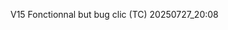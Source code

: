 V15 Fonctionnal but bug clic (TC) 20250727_20:08


<!DOCTYPE html>
<html lang="fr">
<head>
    <meta charset="UTF-8">
    <meta name="viewport" content="width=device-width, initial-scale=1.0">
    <title>Gestionnaire d'Équipes</title>
    <link href="https://fonts.googleapis.com/css2?family=Roboto:wght@400;700&display=swap" rel="stylesheet">
    <style>
        :root {
            --primary-color: #3498db;
            --secondary-color: #2ecc71;
            --accent-color: #e67e22;
            --danger-color: #e74c3c;
            --bg-color: #ecf0f1;
            --text-color: #2c3e50;
            --panel-bg: #ffffff;
            --border-color: #bdc3c7;
            --shadow-color: rgba(0, 0, 0, 0.1);
            --underloaded-color: #ffe0b2; /* Light orange */
            --optimal-color: #c8e6c9; /* Light green */
            --overloaded-color: #bbdefb; /* Light blue */
        }

        body {
            font-family: 'Roboto', Arial, sans-serif;
            margin: 10px;
            padding: 10px;
            background-color: var(--bg-color);
            color: var(--text-color);
            line-height: 1.4;
            font-size: 0.95em;
            display: flex;
            flex-direction: column;
            gap: 15px;
        }

        h1 { /* This style is technically unused if H1 tag is removed */
            color: var(--primary-color);
            text-align: center;
            margin-bottom: 20px;
            font-weight: 700;
            font-size: 2em;
        }

        h2 {
            font-size: 1.4em;
            color: var(--text-color);
            border-bottom: 1px solid var(--border-color);
            padding-bottom: 10px;
            margin-top: 0;
            margin-bottom: 20px;
        }

        h3 {
            font-size: 1.1em;
            margin-top: 20px;
            margin-bottom: 10px;
            color: var(--primary-color);
        }
        h4 {
            font-size: 1em;
            margin-top: 15px;
            margin-bottom: 5px;
            color: #34495e;
            border-bottom: 1px dashed #eee;
            padding-bottom: 5px;
        }


        .main-container {
            max-width: 1500px;
            margin: 0 auto;
            width: 100%;
            display: flex;
            flex-direction: column;
            gap: 15px;
        }

        .panel {
            background-color: var(--panel-bg);
            padding: 20px;
            border-radius: 8px;
            box-shadow: 0 4px 8px var(--shadow-color);
            width: 100%;
            box-sizing: border-box;
            transition: transform 0.2s ease-in-out;
            display: flex;
            flex-direction: column;
        }

        .panel:hover {
            transform: translateY(-3px);
        }

        label {
            display: block;
            margin-bottom: 5px;
            font-weight: 700;
            color: var(--text-color);
            font-size: 0.9em;
        }

        input[type="text"],
        input[type="number"],
        input[type="url"],
        select {
            width: calc(100% - 18px);
            padding: 8px;
            margin-bottom: 15px;
            border: 1px solid var(--border-color);
            border-radius: 6px;
            box-sizing: border-box;
            font-size: 0.9em;
            color: var(--text-color);
            background-color: #f8f9fa;
        }

        /* Styles for 3-column AP/Level layout */
        .ap-level-group {
            display: grid;
            grid-template-columns: repeat(3, 1fr);
            gap: 10px;
            margin-bottom: 15px;
        }
        .ap-level-group > div {
            display: flex;
            flex-direction: column;
        }
        .ap-level-group input,
        .ap-level-group select {
            width: 100%; 
            margin-bottom: 0; 
        }
        
        /* Group for two columns (e.g., max participations/aides) */
        .input-group {
            display: grid;
            grid-template-columns: 1fr 1fr;
            gap: 10px;
            margin-bottom: 15px;
        }
        .input-group > div {
            display: flex;
            flex-direction: column;
        }
        .input-group input,
        .input-group select {
            width: 100%; 
            margin-bottom: 0; 
        }
        
        input[type="checkbox"] {
            margin-bottom: 15px;
            margin-left: 0;
            width: auto;
        }

        button {
            background-color: var(--primary-color);
            color: white;
            padding: 8px 16px;
            border: none;
            border-radius: 20px;
            cursor: pointer;
            font-size: 0.9em;
            margin-right: 10px;
            transition: background-color 0.3s ease, transform 0.1s ease, box-shadow 0.3s ease;
            box-shadow: 0 2px 4px rgba(0, 0, 0, 0.2);
            flex-shrink: 0;
            min-width: 100px;
            text-align: center;
            font-weight: bold;
        }

        button:hover {
            background-color: #2980b9;
            transform: translateY(-1px);
            box-shadow: 0 4px 8px rgba(0, 0, 0, 0.25);
        }

        button.reset {
            background-color: var(--danger-color);
        }

        button.reset:hover {
            background-color: #c0392b;
        }

        button.secondary {
            background-color: var(--accent-color);
        }

        button.secondary:hover {
            background-color: #d35400;
        }

        button.tertiary {
            background-color: #7f8c8d;
        }
        button.tertiary:hover {
            background-color: #6c7a89;
        }


        /* Table container for scrollbars */
        .table-container {
            flex-grow: 1;
            overflow-x: auto;
            overflow-y: auto;
            max-height: 250px;
            border: 1px solid var(--border-color);
            border-radius: 6px;
            margin-top: 15px;
        }

        .equipes-table-container {
            overflow-x: auto;
            max-height: 400px;
            margin-bottom: 15px;
            border: 1px solid var(--border-color);
            border-radius: 6px;
        }
        .equipes-table-container table {
            min-width: 500px;
        }


        table {
            width: 100%;
            min-width: 500px;
            border-collapse: collapse;
        }

        th, td {
            border: 1px solid var(--border-color);
            padding: 8px;
            text-align: left;
            font-size: 0.85em;
            white-space: nowrap;
        }

        th {
            background-color: #eaf1f7;
            font-weight: 700;
            color: var(--text-color);
            position: sticky;
            top: 0;
            z-index: 1;
        }

        tbody tr:nth-child(even) {
            background-color: #f7f9fb;
        }

        tbody tr:hover {
            background-color: #eef5fc;
        }

        /* Actions column in tables */
        td.actions-cell button {
            padding: 6px 10px;
            font-size: 0.8em;
            margin-right: 5px;
            border-radius: 15px;
            min-width: 70px;
        }
        td.actions-cell button.reset {
            background-color: var(--danger-color);
        }
        td.actions-cell a.button { 
            display: inline-block;
            padding: 6px 10px;
            font-size: 0.8em;
            margin-right: 5px;
            background-color: #6c5ce7; 
            color: white;
            border: none;
            border-radius: 15px;
            text-decoration: none;
            text-align: center;
            cursor: pointer;
            transition: background-color 0.3s ease, transform 0.1s ease;
            box-shadow: 0 1px 2px rgba(0, 0, 0, 0.15);
            min-width: 70px;
        }
        td.actions-cell a.button:hover {
            background-color: #5d4be4;
            transform: translateY(-1px);
        }

        /* Calendar Styles */
        #calendarPersonSelector {
            width: calc(100% - 18px);
            padding: 8px;
            border-radius: 6px;
            border: 1px solid var(--border-color);
            background-color: #f8f9fa;
            margin-bottom: 15px;
        }

        .calendar-grid-container {
            overflow-x: auto;
            border: 1px solid var(--border-color);
            border-radius: 6px;
            padding: 5px;
            background-color: #fdfefe;
            flex-grow: 1;
            margin-bottom: 15px;
        }

        .calendar-grid {
            display: grid;
            grid-template-columns: auto repeat(12, 40px);
            gap: 1px;
            min-width: 700px;
        }
        /* Adjust day label width and calendar grid columns */
        @media (min-width: 769px) {
            .calendar-grid {
                grid-template-columns: 80px repeat(12, 1fr);
                min-width: 800px;
            }
        }

        .calendar-grid > div {
            padding: 3px 1px;
            text-align: center;
            font-size: 0.7em;
            border: 1px solid #eee;
            box-sizing: border-box;
            white-space: nowrap;
            /* NEW: Increased font size for numbers in cells */
            font-size: 0.9em; 
            font-weight: bold;
            color: var(--text-color); /* Default text color for numbers */
        }
        /* Styles for drag selection highlighting */
        .availability-cell.drag-highlight {
            background-color: #a7d9ed; /* Highlight color */
            border: 1px solid #3498db;
        }
        .calendar-grid.read-only .availability-cell {
            cursor: default;
        }
        .calendar-grid.read-only .availability-cell:hover {
            background-color: #f0f4f7;
        }


        .hour-label-header {
            background-color: #eaf1f7;
            font-weight: bold;
            color: var(--text-color);
            padding: 3px 0;
        }

        .day-label-row {
            background-color: #d9edf7;
            font-weight: bold;
            font-size: 0.9em;
            text-align: left; 
            padding-left: 5px;
            padding-right: 5px; 
            grid-column: 1;
            white-space: normal; 
        }
        /* Ensure day labels don't get too small */
        .day-label-row:nth-child(7n+1) {
            min-width: 70px; 
        }

        .availability-cell {
            background-color: var(--bg-color); /* Default background, will be overridden by density/oui/non */
            cursor: pointer;
            transition: background-color 0.2s ease;
            position: relative;
            width: auto; 
            height: 25px;
            display: flex;
            align-items: center;
            justify-content: center;
            color: var(--text-color); /* Text color for numbers */
            font-size: 0.9em; /* Match font size for numbers */
            font-weight: bold; /* Match font weight for numbers */
        }

        .availability-cell:hover {
            background-color: #c9e2f4;
        }

        .availability-cell.oui {
            background-color: var(--secondary-color);
            color: white; /* White text for "oui" */
        }

        .availability-cell.non {
            background-color: var(--danger-color);
            color: white; /* White text for "non" */
        }

        /* Messages */
        .toast-container {
            position: fixed;
            bottom: 15px;
            right: 15px;
            z-index: 1000;
            display: flex;
            flex-direction: column;
            gap: 8px;
        }
        .toast {
            background-color: #333;
            color: white;
            padding: 8px 15px;
            border-radius: 5px;
            opacity: 0;
            transform: translateX(100%);
            transition: opacity 0.3s ease-in-out, transform 0.3s ease-in-out;
            box-shadow: 0 2px 4px rgba(0, 0, 0, 0.2);
            font-size: 0.85em;
        }
        .toast.show {
            opacity: 1;
            transform: translateX(0);
        }
        .toast.success { background-color: var(--secondary-color); }
        .toast.error { background-color: var(--danger-color); }
        .toast.info { background-color: var(--primary-color); }

        /* Responsive adjustments */
        @media (max-width: 768px) {
            body {
                gap: 10px;
            }
            .panel {
                padding: 15px;
            }
            .calendar-grid {
                min-width: unset;
                grid-template-columns: auto repeat(12, 1fr);
            }
        }
        #saveAvailabilitiesBtn {
            margin-top: auto; 
        }
        /* No owner checks, so no disabled states for these buttons/selectors */
        #saveAvailabilitiesBtn[disabled],
        .actions-cell button[disabled],
        #calendarPersonSelector[disabled],
        .calendar-grid.read-only .availability-cell,
        .calendar-grid.read-only .availability-cell:hover {
            opacity: 1;
            cursor: pointer;
            background-color: var(--secondary-color); /* Just to make sure they're visible if they happened to inherit a disabled style */
        }
        /* Override specific disabled style if button is still active */
        .actions-cell button[disabled] {
            cursor: pointer;
            background-color: var(--primary-color); /* Or appropriate color */
            opacity: 1;
        }

        .player-with-type {
            display: flex;
            flex-direction: column;
            align-items: center;
            line-height: 1.2;
        }
        .player-name {
            font-weight: bold;
        }
        .player-type {
            font-size: 0.7em;
            color: #555;
        }
        /* Style for bold names in select */
        option.bold-name {
            font-weight: bold;
        }
        /* Style for optimal slots container */
        .optimal-slots-container {
            margin-top: 20px;
            padding: 15px;
            background-color: #f8f9fa;
            border-radius: 8px;
            border: 1px solid var(--border-color);
            box-shadow: inset 0 1px 3px rgba(0,0,0,0.05);
            font-size: 0.85em;
        }
        .optimal-slot-item {
            margin-bottom: 5px;
            font-weight: 500;
        }
        .optimal-slot-item span {
            font-weight: 700;
            color: var(--primary-color);
        }
        /* Styles for type-participation and type-aide colors */
        .player-type.type-participation {
            color: var(--secondary-color); /* Greenish */
        }
        .player-type.type-aide {
            color: var(--accent-color); /* Orangish */
        }
    </style>
</head>
<body>
    <div class="toast-container" id="toastContainer"></div>

    <div class="main-content-wrapper" id="mainContentWrapper">
        <h1>Gestionnaire d'Équipes Hebdomadaire</h1>

        <div class="main-container">
            <div class="panel">
                <h2>Participants</h2>
                <form id="personForm">
                    <label for="personName">Nom :</label>
                    <input type="text" id="personName" placeholder="Nom du participant" required>

                    <div class="ap-level-group">
                        <div>
                            <label for="baseAP">AP de base :</label>
                            <input type="number" id="baseAP" min="0" value="0" required>
                        </div>
                        <div>
                            <label for="awakeningAP">AP d'éveil :</label>
                            <input type="number" id="awakeningAP" min="0" value="0" required>
                        </div>
                        <div>
                            <label for="personLevel">Niveau (calculé) :</label>
                            <select id="personLevel" disabled> 
                                <option value="Élite">Élite</option>
                                <option value="Normal">Normal</option>
                            </select>
                        </div>
                    </div>

                    <div class="input-group"> 
                        <div>
                            <label for="maxParticipations">Part. Max (hebdo) :</label>
                            <input type="number" id="maxParticipations" min="1" value="1" required>
                        </div>
                        <div>
                            <label for="maxAide">Aides Max (hebdo) :</label>
                            <input type="number" id="maxAide" min="0" value="0" required>
                        </div>
                    </div> 

                    <label for="garmothLink">Lien Garmoth.com (optionnel) :</label>
                    <input type="url" id="garmothLink" placeholder="https://garmoth.com/character/...">

                    <button type="submit" id="addUpdatePersonBtn">Ajouter / Mettre à jour</button>
                    <button type="button" id="clearPersonFormBtn" class="secondary">Effacer</button>
                </form>

                <h3>Liste des Participants</h3>
                <div class="table-container">
                    <table>
                        <thead>
                            <tr>
                                <th>Nom</th>
                                <th>Niveau</th>
                                <th>AP</th>
                                <th>AP Éveil</th>
                                <th>Part. Max</th>
                                <th>Aide Max</th>
                                <th>Part. Actuelle</th>
                                <th>Aide Actuelle</th>
                                <th>Garmoth</th> 
                                <th>Actions</th>
                            </tr>
                        </thead>
                        <tbody id="personnesTableBody">
                            </tbody>
                    </table>
                </div>
            </div>

            <div class="panel">
                <h2>Disponibilités Hebdomadaires</h2>
                <label for="calendarPersonSelector">Sélectionner un participant :</label>
                <select id="calendarPersonSelector">
                    </select>
                <p style="font-size:0.8em; margin-bottom: 10px;">Cliquez sur les cases pour basculer la disponibilité pour ce créneau de 2h.</p>

                <div class="calendar-grid-container">
                    <div class="calendar-grid" id="calendarGrid">
                        </div>
                </div>
                <button type="button" id="saveAvailabilitiesBtn" style="margin-top: auto;">Sauvegarder les Disponibilités</button>
                <button type="button" id="resetCalendarBtn" class="tertiary" style="margin-top: 10px;">Réinitialiser Calendrier</button>
            </div>

            <div class="panel">
                <h2>Génération d'Équipes Hebdomadaires</h2>
                <p style="font-size:0.8em; margin-bottom: 10px;">Génère le nombre maximal d'équipes de 5 pour la semaine, en fonction des disponibilités et des priorités.</p>

                <button id="generateTeamsBtn" style="margin-top: 10px;">Générer les Équipes</button>
                <button id="resetParticipationBtn" class="tertiary">Réinitialiser Compteurs</button>

                <h3>Équipes générées pour la semaine</h3>
                <div id="equipesResultsContainer">
                    <p style="text-align: center; color: #7f8c8d; padding: 20px;">Aucune équipe générée pour le moment.</p>
                </div>

                <h3>Créneaux Optimaux</h3>
                <div id="optimalSlotsContainer" class="optimal-slots-container">
                    <p style="text-align: center; color: #7f8c8d;">Générez les équipes pour voir les créneaux les plus prometteurs.</p>
                </div>
            </div>
        </div>
    </div>

    <script>
        // --- DONNÉES ET ÉTATS ---
        let personnes = []; 
        let equipes = []; 
        const JOURS_SEMAINE = ["Lundi", "Mardi", "Merc.", "Jeudi", "Vend.", "Sam.", "Dim."]; 
        const HEURES_JOUR = Array.from({ length: 12 }, (_, i) => `${i * 2}h-${(i * 2) + 2}h`); 
        
        // --- SÉLECTEURS DU DOM ---
        const personneForm = document.getElementById('personForm');
        const personNameInput = document.getElementById('personName');
        const baseAPInput = document.getElementById('baseAP'); 
        const awakeningAPInput = document.getElementById('awakeningAP'); 
        const personLevelSelect = document.getElementById('personLevel'); 
        const maxParticipationsInput = document.getElementById('maxParticipations');
        const maxAideInput = document.getElementById('maxAide');
        const garmothLinkInput = document.getElementById('garmothLink'); 
        const personnesTableBody = document.getElementById('personnesTableBody');
        
        const calendarPersonSelector = document.getElementById('calendarPersonSelector'); 
        const calendarGrid = document.getElementById('calendarGrid'); 
        const saveAvailabilitiesBtn = document.getElementById('saveAvailabilitiesBtn');
        const resetCalendarBtn = document.getElementById('resetCalendarBtn'); 

        // Removed numTeamsToGenerateInput
        const generateTeamsBtn = document.getElementById('generateTeamsBtn');
        const equipesResultsContainer = document.getElementById('equipesResultsContainer'); 
        const clearPersonFormBtn = document.getElementById('clearPersonFormBtn');
        const toastContainer = document.getElementById('toastContainer');
        const addUpdatePersonBtn = document.getElementById('addUpdatePersonBtn');
        const resetParticipationBtn = document.getElementById('resetParticipationBtn');
        const optimalSlotsContainer = document.getElementById('optimalSlotsContainer');

        // --- CONSTANTE POUR LE CALCUL DU NIVEAU ---
        const ELITE_AP_THRESHOLD = 350; 

        // --- CALCUL DU NIVEAU BASÉ SUR LES AP ---
        function calculateLevel(baseAP, awakeningAP) {
            const result = (baseAP + awakeningAP) / 2;
            return result >= ELITE_AP_THRESHOLD ? "Élite" : "Normal";
        }

        // --- URL DE VOTRE BACKEND RENDER.COM ---
        const BACKEND_API_URL = 'https://gestionnaire-backend.onrender.com'; 

        // --- TOAST NOTIFICATIONS ---
        function showToast(message, type = 'info', duration = 3000) {
            const toast = document.createElement('div');
            toast.className = `toast ${type}`;
            toast.textContent = message;
            toastContainer.appendChild(toast);

            void toast.offsetWidth; 

            toast.classList.add('show');

            setTimeout(() => {
                toast.classList.remove('show');
                toast.addEventListener('transitionend', () => toast.remove());
            }, duration);
        }

        // --- FONCTIONS UTILITAIRES DE SAUVEGARDE/CHARGEMENT VIA BACKEND ---
        async function saveData() {
            try {
                const dataToSend = { 
                    username: 'global_user', 
                    personnes: personnes,
                    equipes: equipes
                };
                console.log('Données envoyées au backend:', JSON.stringify(dataToSend, null, 2));

                const response = await fetch(`${BACKEND_API_URL}/api/saveData`, {
                    method: 'POST',
                    headers: { 'Content-Type': 'application/json' },
                    body: JSON.stringify(dataToSend)
                });

                if (!response.ok) {
                    const errorData = await response.json();
                    throw new Error(errorData.message || 'Échec de la sauvegarde des données');
                }
            } catch (error) {
                console.error('Erreur lors de la sauvegarde des données sur le backend:', error);
                showToast(`Erreur lors de la sauvegarde des données: ${error.message}`, 'error');
            }
        }

        async function loadData() {
            try {
                const response = await fetch(`${BACKEND_API_URL}/api/loadData/global_user`);

                if (!response.ok) {
                    const errorData = await response.json();
                    throw new Error(errorData.message || 'Échec du chargement des données');
                }

                const data = await response.json();
                personnes = data.personnes || [];
                equipes = data.equipes || [];

                personnes.forEach(p => {
                    if (typeof p.baseAP === 'undefined') p.baseAP = 0;
                    if (typeof p.awakeningAP === 'undefined') p.awakeningAP = 0;
                    p.niveau = calculateLevel(p.baseAP, p.awakeningAP);
                    if (typeof p.garmothLink === 'undefined') p.garmothLink = '';
                    
                    if (p.disponibilites && JOURS_SEMAINE.every(day => p.disponibilites[day] && HEURES_JOUR.every(hour => typeof p.disponibilites[day][hour] === 'boolean'))) {
                        p.disponibilites = JSON.parse(JSON.stringify(p.disponibilites)); 
                    } else {
                        p.disponibilites = generateEmptyAvailabilities();
                    }

                    if (typeof p.currentParticipations === 'undefined') p.currentParticipations = 0;
                    if (typeof p.currentAide === 'undefined') p.currentAide = 0;
                });
            } catch (error) {
                console.error('Erreur lors du chargement des données depuis le backend:', error);
                showToast(`Erreur lors du chargement des données: ${error.message}. Les données sont vides.`, 'error');
                personnes = [];
                equipes = [];
            }
        }

        // --- Render All UI Components ---
        function renderAllUI() {
            renderPersonnesTable();
            renderEquipesTable();
            renderCalendar();
            clearPersonForm();
            displayOptimalSlots(); 
        }


        // --- GESTION DES PERSONNES ---
        function renderPersonnesTable() {
            personnesTableBody.innerHTML = '';
            if (personnes.length === 0) {
                const row = personnesTableBody.insertRow();
                const cell = row.insertCell();
                cell.colSpan = 10;
                cell.textContent = "Aucun participant enregistré.";
                cell.style.textAlign = 'center';
                return;
            }

            personnes.forEach((person, index) => {
                const row = personnesTableBody.insertRow();
                row.dataset.personIndex = index;

                row.insertCell().textContent = person.nom;
                row.insertCell().textContent = person.niveau;
                row.insertCell().textContent = person.baseAP;
                row.insertCell().textContent = person.awakeningAP;
                row.insertCell().textContent = person.maxParticipations;
                row.insertCell().textContent = person.maxAide;
                row.insertCell().textContent = person.currentParticipations;
                row.insertCell().textContent = person.currentAide;

                const garmothCell = row.insertCell();
                if (person.garmothLink) {
                    const garmothLinkBtn = document.createElement('a');
                    garmothLinkBtn.href = person.garmothLink;
                    garmothLinkBtn.target = '_blank';
                    garmothLinkBtn.textContent = 'Voir Stats';
                    garmothLinkBtn.className = 'button';
                    garmothCell.appendChild(garmothLinkBtn);
                } else {
                    garmothCell.textContent = '-';
                }

                const actionsCell = row.insertCell();
                actionsCell.className = 'actions-cell';

                const editBtn = document.createElement('button');
                editBtn.textContent = 'Modif.';
                editBtn.onclick = (e) => {
                    e.stopPropagation();
                    editPerson(index);
                };
                actionsCell.appendChild(editBtn);

                const deleteBtn = document.createElement('button');
                deleteBtn.textContent = 'Suppr.';
                deleteBtn.className = 'reset';
                deleteBtn.onclick = (e) => {
                    e.stopPropagation();
                    deletePerson(index);
                };
                actionsCell.appendChild(deleteBtn);
            });
            updateCalendarPersonSelector();
        }

        let editingPersonIndex = -1;

        function updateCalculatedLevelDisplay() {
            const baseAP = parseInt(baseAPInput.value) || 0;
            const awakeningAP = parseInt(awakeningAPInput.value) || 0;
            personLevelSelect.value = calculateLevel(baseAP, awakeningAP);
        }

        baseAPInput.addEventListener('input', updateCalculatedLevelDisplay);
        awakeningAPInput.addEventListener('input', updateCalculatedLevelDisplay);

        async function addUpdatePerson(event) {
            event.preventDefault();
            const nom = personNameInput.value.trim();
            const baseAP = parseInt(baseAPInput.value) || 0;
            const awakeningAP = parseInt(awakeningAPInput.value) || 0;
            const niveau = calculateLevel(baseAP, awakeningAP);
            const maxPart = parseInt(maxParticipationsInput.value);
            const maxAide = parseInt(maxAideInput.value);
            const garmothLink = garmothLinkInput.value.trim();

            if (!nom) {
                showToast("Le nom du participant ne peut pas être vide.", 'error');
                return;
            }
            if (isNaN(baseAP) || baseAP < 0 || isNaN(awakeningAP) || awakeningAP < 0) {
                showToast("Les valeurs d'AP doivent être des nombres positifs.", 'error');
                return;
            }
            if (isNaN(maxPart) || maxPart < 1 || isNaN(maxAide) || maxAide < 0) {
                   showToast("Les participations max. doivent être au moins 1. Les aides max. doivent être un nombre positif.", 'error');
                   return;
            }
            if (garmothLink && !garmothLink.startsWith('http://') && !garmothLink.startsWith('https://')) {
                showToast("Le lien Garmoth doit commencer par http:// ou https://", 'error');
                return;
            }

            if (editingPersonIndex !== -1) {
                const person = personnes[editingPersonIndex];
                if (person.nom !== nom && personnes.some((p, idx) => p.nom === nom && idx !== editingPersonIndex)) {
                       showToast("Ce nom de participant existe déjà. Veuillez en choisir un autre.", 'error');
                       return;
                }
                person.nom = nom;
                person.baseAP = baseAP;
                person.awakeningAP = awakeningAP;
                person.niveau = niveau;
                person.maxParticipations = maxPart;
                person.maxAide = maxAide;
                person.garmothLink = garmothLink;
                showToast(`Participant "${nom}" mis à jour avec succès !`, 'success');
                editingPersonIndex = -1;
                addUpdatePersonBtn.textContent = 'Ajouter / Mettre à jour';
            } else {
                if (personnes.some(p => p.nom === nom)) {
                    showToast("Ce nom de participant existe déjà. Veuillez le modifier ou mettre à jour l'existant.", 'error');
                    return;
                }
                personnes.push({
                    nom: nom,
                    baseAP: baseAP,
                    awakeningAP: awakeningAP,
                    niveau: niveau,
                    maxParticipations: maxPart,
                    maxAide: maxAide,
                    currentParticipations: 0,
                    currentAide: 0,
                    disponibilites: generateEmptyAvailabilities(),
                    garmothLink: garmothLink
                });
                showToast(`Participant "${nom}" ajouté avec succès !`, 'success');
            }

            await saveData();
            renderPersonnesTable();
            clearPersonForm();
        }

        function editPerson(index) {
            const person = personnes[index];

            personNameInput.value = person.nom;
            baseAPInput.value = person.baseAP;
            awakeningAPInput.value = person.awakeningAP;
            personLevelSelect.value = person.niveau;
            maxParticipationsInput.value = person.maxParticipations;
            maxAideInput.value = person.maxAide;
            garmothLinkInput.value = person.garmothLink;
            editingPersonIndex = index;
            addUpdatePersonBtn.textContent = 'Mettre à jour';
            personNameInput.focus();
            showToast(`Modification de "${person.nom}".`, 'info', 2000);
        }

        async function deletePerson(index) {
            const personName = personnes[index].nom;
            if (confirm(`Êtes-vous sûr de vouloir supprimer le participant "${personName}" ? Cette action est irréversible.`)) {
                personnes.splice(index, 1);
                await saveData();
                renderPersonnesTable();
                showToast(`Participant "${personName}" supprimé.`, 'success');

                await loadData();
                renderAllUI();
            }
        }

        function clearPersonForm() {
            personneForm.reset();
            personNameInput.value = '';
            baseAPInput.value = 0;
            awakeningAPInput.value = 0;
            personLevelSelect.value = 'Normal';
            maxParticipationsInput.value = 1;
            maxAideInput.value = 0;
            garmothLinkInput.value = '';
            editingPersonIndex = -1;
            addUpdatePersonBtn.textContent = 'Ajouter / Mettre à jour';
        }

        // --- GESTION DES DISPONIBILITÉS (CALENDRIER) ---
        function generateEmptyAvailabilities() {
            const availabilities = {};
            JOURS_SEMAINE.forEach(day => {
                availabilities[day] = {};
                HEURES_JOUR.forEach(hour => {
                    availabilities[day][hour] = false;
                });
            });
            return availabilities;
        }

        function updateCalendarPersonSelector() {
            const lastSelectedValue = calendarPersonSelector.value;
            calendarPersonSelector.innerHTML = '';

            if (personnes.length === 0) {
                calendarPersonSelector.innerHTML = '<option value="">-- Aucun participant --</option>';
                calendarGrid.innerHTML = '<div style="grid-column: 1 / -1; text-align: center; padding: 20px; color: #7f8c8d;">Ajoutez un participant pour gérer ses disponibilités.</div>';
                return;
            }

            let foundLastSelection = false;
            personnes.forEach((person, index) => {
                const option = document.createElement('option');
                option.value = index;
                option.textContent = person.nom;
                option.classList.add('bold-name'); 
                calendarPersonSelector.appendChild(option);
                if (index.toString() === lastSelectedValue) {
                    foundLastSelection = true;
                }
            });

            if (foundLastSelection) {
                calendarPersonSelector.value = lastSelectedValue;
            } else {
                calendarPersonSelector.value = personnes.length > 0 ? 0 : '';
            }
            renderCalendar();
        }

        function renderCalendar() {
            calendarGrid.innerHTML = '';

            const selectedIndex = parseInt(calendarPersonSelector.value);
            if (isNaN(selectedIndex) || selectedIndex < 0 || selectedIndex >= personnes.length) {
                calendarGrid.innerHTML = '<div style="grid-column: 1 / -1; text-align: center; padding: 20px; color: #7f8c8d;">Veuillez sélectionner un participant pour afficher son calendrier.</div>';
                return;
            }
            const currentPerson = personnes[selectedIndex];

            const emptyCorner = document.createElement('div');
            calendarGrid.appendChild(emptyCorner);
            HEURES_JOUR.forEach(hour => {
                const hourLabel = document.createElement('div');
                hourLabel.className = 'hour-label-header';
                hourLabel.textContent = hour;
                calendarGrid.appendChild(hourLabel);
            });
            
            // Calculate density for each slot (re-added for number display)
            const slotDensity = {};
            JOURS_SEMAINE.forEach(day => {
                slotDensity[day] = {};
                HEURES_JOUR.forEach(hour => {
                    slotDensity[day][hour] = personnes.filter(p => p.disponibilites[day] && p.disponibilites[day][hour]).length;
                });
            });

            // Thresholds for density visualization (used for tooltip, not color)
            const UNDERLOADED_THRESHOLD = 5; 
            const OVERLOADED_THRESHOLD = 15; 

            JOURS_SEMAINE.forEach(day => {
                const dayLabel = document.createElement('div');
                dayLabel.className = 'day-label-row';
                dayLabel.textContent = day;
                calendarGrid.appendChild(dayLabel);

                HEURES_JOUR.forEach(hour => {
                    const cell = document.createElement('div');
                    cell.className = 'availability-cell';
                    const isAvailable = currentPerson.disponibilites[day] && currentPerson.disponibilites[day][hour];
                    
                    // Display the count inside the cell
                    const densityCount = slotDensity[day][hour];
                    cell.textContent = densityCount; // Show number of available people

                    if (isAvailable) {
                        cell.classList.add('oui');
                    } else {
                        cell.classList.add('non');
                    }
                    cell.dataset.day = day;
                    cell.dataset.hour = hour;
                    cell.onclick = toggleAvailability;

                    // Add density info to tooltip (title)
                    cell.title = `Disponibles: ${densityCount} (${isAvailable ? 'Oui' : 'Non'} pour ${currentPerson.nom})`;

                    calendarGrid.appendChild(cell);
                });
            });
        }

        // Drag-select functionality
        let isDragging = false;
        let startCell = null;
        let toggleValue = null; // true if dragging to set 'oui', false if dragging to set 'non'
        let currentHighlightedCells = new Set();

        calendarGrid.addEventListener('mousedown', (e) => {
            if (e.target.classList.contains('availability-cell')) {
                isDragging = true;
                startCell = e.target;
                toggleValue = !e.target.classList.contains('oui'); // Invert current state of starting cell
                
                // Clear any previous highlights and add initial
                clearDragHighlights();
                startCell.classList.add('drag-highlight');
                currentHighlightedCells.add(startCell);

                e.preventDefault(); // Prevent text selection
            }
        });

        calendarGrid.addEventListener('mouseover', (e) => {
            if (isDragging && e.target.classList.contains('availability-cell')) {
                const hoveredCell = e.target;
                clearDragHighlights(); // Clear previous highlights

                const cellsToHighlight = getCellsInRect(startCell, hoveredCell);
                cellsToHighlight.forEach(cell => {
                    cell.classList.add('drag-highlight');
                    currentHighlightedCells.add(cell);
                });
            }
        });

        document.addEventListener('mouseup', () => {
            if (isDragging) {
                isDragging = false;
                // Apply the toggle value to all highlighted cells
                currentHighlightedCells.forEach(cell => {
                    cell.classList.remove('drag-highlight');
                    if (toggleValue) {
                        cell.classList.add('oui');
                        cell.classList.remove('non');
                    } else {
                        cell.classList.add('non');
                        cell.classList.remove('oui');
                    }
                    // Text content (count) is updated only on renderCalendar
                });
                clearDragHighlights(); // Ensure all highlights are removed
                startCell = null; // Reset start cell
                // Don't call saveAvailabilities here, let user click the save button
            }
        });

        function clearDragHighlights() {
            currentHighlightedCells.forEach(cell => {
                cell.classList.remove('drag-highlight');
            });
            currentHighlightedCells.clear();
        }

        // Helper to get cells within a rectangular selection
        function getCellsInRect(start, end) {
            const cells = [];
            
            const startDayIndex = JOURS_SEMAINE.indexOf(start.dataset.day);
            const startHourIndex = HEURES_JOUR.indexOf(start.dataset.hour);
            const endDayIndex = JOURS_SEMAINE.indexOf(end.dataset.day);
            const endHourIndex = HEURES_JOUR.indexOf(end.dataset.hour);

            const minDay = Math.min(startDayIndex, endDayIndex);
            const maxDay = Math.max(startDayIndex, endDayIndex);
            const minHour = Math.min(startHourIndex, endHourIndex);
            const maxHour = Math.max(startHourIndex, endHourIndex);

            for (let d = minDay; d <= maxDay; d++) {
                for (let h = minHour; h <= maxHour; h++) {
                    const cell = calendarGrid.querySelector(`[data-day="${JOURS_SEMAINE[d]}"][data-hour="${HEURES_JOUR[h]}"]`);
                    if (cell) {
                        cells.push(cell);
                    }
                }
            }
            return cells;
        }

        function toggleAvailability(event) {
            // Only allow single click toggle if not dragging
            if (!isDragging) {
                const cell = event.target;
                cell.classList.toggle('oui');
                cell.classList.toggle('non');
                // Text content (count) is updated only on renderCalendar
            }
        }

        async function saveAvailabilities() {
            const selectedIndex = parseInt(calendarPersonSelector.value);
            if (isNaN(selectedIndex) || selectedIndex < 0 || selectedIndex >= personnes.length) {
                showToast("Veuillez sélectionner un participant pour sauvegarder les disponibilités.", 'error');
                return;
            }
            const currentPerson = personnes[selectedIndex];

            currentPerson.disponibilites = generateEmptyAvailabilities();

            const cells = calendarGrid.querySelectorAll('.availability-cell');
            cells.forEach(cell => {
                const day = cell.dataset.day;
                const hour = cell.dataset.hour;
                currentPerson.disponibilites[day][hour] = cell.classList.contains('oui');
            });
            await saveData();
            showToast(`Disponibilités de ${currentPerson.nom} sauvegardées !`, 'success');
            // After saving, re-render the calendar to update all counts (as another person's availability affects global counts)
            renderCalendar(); 
        }

        async function resetCalendarForSelectedPerson() {
            const selectedIndex = parseInt(calendarPersonSelector.value);
            if (isNaN(selectedIndex) || selectedIndex < 0 || selectedIndex >= personnes.length) {
                showToast("Veuillez sélectionner un participant pour réinitialiser son calendrier.", 'error');
                return;
            }
            const person = personnes[selectedIndex];
            if (confirm(`Êtes-vous sûr de vouloir réinitialiser toutes les disponibilités de "${person.nom}" ?`)) {
                person.disponibilites = generateEmptyAvailabilities();
                await saveData(); 
                renderCalendar(); 
                showToast(`Calendrier de ${person.nom} réinitialisé !`, 'success');
            }
        }

        // --- GESTION DES ÉQUIPES HEBDOMADAIRES ---
        async function generateTeams() {
            // No longer reading numTeams from input, generating maximum possible
            equipes = [];
            resetParticipationCounters(false);

            let equipeID = 1;

            const TEAM_COMBINATIONS_PRIORITY = [
                { elite: 5, normal: 0, label: "5 Élite" },
                { elite: 4, normal: 1, label: "4 Élite + 1 Normal" },
                { elite: 3, normal: 2, label: "3 Élite + 2 Normal" },
                { elite: 2, normal: 3, label: "2 Élite + 3 Normal" },
                { elite: 1, normal: 4, label: "1 Élite + 4 Normal" },
                { elite: 0, normal: 5, label: "5 Normal" }
            ];

            const usedTimeSlots = new Set();
            let teamFormedInCurrentIteration; // Flag to indicate if any team was formed in the current outer loop pass

            // Loop to generate maximum possible teams
            do {
                teamFormedInCurrentIteration = false; // Reset flag for each outer iteration
                let bestSlot = null;
                
                const availableSlots = [];
                for (const day of JOURS_SEMAINE) {
                    for (const hour of HEURES_JOUR) {
                        const slotKey = `${day}_${hour}`;
                        if (usedTimeSlots.has(slotKey)) continue; 

                        let eligiblePlayersInSlot = personnes.filter(p =>
                            p.disponibilites[day] && p.disponibilites[day][hour] &&
                            (p.currentParticipations < p.maxParticipations || p.currentAide < p.maxAide)
                        );

                        if (eligiblePlayersInSlot.length >= 5) {
                            let possibleComboInSlot = false;
                            for (const combo of TEAM_COMBINATIONS_PRIORITY) {
                                const eliteCount = eligiblePlayersInSlot.filter(p => p.niveau === "Élite").length;
                                const normalCount = eligiblePlayersInSlot.filter(p => p.niveau === "Normal").length;
                                if (eliteCount >= combo.elite && normalCount >= combo.normal) {
                                    possibleComboInSlot = true;
                                    break;
                                }
                            }
                            if (possibleComboInSlot) {
                                availableSlots.push({ day, hour, eligiblePlayersCount: eligiblePlayersInSlot.length });
                            }
                        }
                    }
                }

                if (availableSlots.length === 0) {
                    break; // No more teams can be formed
                }

                availableSlots.sort((a, b) => b.eligiblePlayersCount - a.eligiblePlayersCount);
                bestSlot = availableSlots[0];
                usedTimeSlots.add(`${bestSlot.day}_${bestSlot.hour}`);

                let teamFormedInThisSlotAttempt = false; // Flag for this specific slot attempt
                const playersAvailableInBestSlot = personnes
                    .map((p, index) => ({ person: p, index: index }))
                    .filter(item =>
                        item.person.disponibilites[bestSlot.day] && item.person.disponibilites[bestSlot.day][bestSlot.hour] &&
                        (item.person.currentParticipations < item.person.maxParticipations || item.person.currentAide < item.person.maxAide)
                    )
                    .map(item => item.index);

                const eliteInSlot = playersAvailableInBestSlot.filter(idx => personnes[idx].niveau === "Élite");
                const normalInSlot = playersAvailableInBestSlot.filter(idx => personnes[idx].niveau === "Normal");

                for (const combo of TEAM_COMBINATIONS_PRIORITY) {
                    if (eliteInSlot.length >= combo.elite && normalInSlot.length >= combo.normal) {
                        const teamResult = tryPickPersons(eliteInSlot, normalInSlot, combo.elite, combo.normal);
                        if (teamResult.success) {
                            const membersWithTypes = teamResult.pickedPersons.map(idx => {
                                const person = personnes[idx];
                                let type = '';
                                if (person.currentParticipations < person.maxParticipations) {
                                    type = 'Participation';
                                } else if (person.currentAide < person.maxAide) {
                                    type = 'Aide';
                                }
                                return { name: person.nom, type: type };
                            });

                            equipes.push({
                                id: equipeID,
                                day: bestSlot.day,
                                hour: bestSlot.hour,
                                members: membersWithTypes,
                                composition: combo.label
                            });
                            updatePersonsParticipation(teamResult.pickedPersons);
                            equipeID++;
                            teamFormedInThisSlotAttempt = true;
                            teamFormedInCurrentIteration = true; // Set flag to true if a team was formed
                            break; 
                        }
                    }
                }

                if (!teamFormedInThisSlotAttempt) {
                    break; // No more teams can be formed in this or subsequent iterations
                }

            } while (teamFormedInCurrentIteration); // Continue as long as we successfully form a team in an iteration

            const allParticipantsWithAvailability = personnes.filter(p => {
                for (const day of JOURS_SEMAINE) {
                    for (const hour of HEURES_JOUR) {
                        if (p.disponibilites[day] && p.disponibilites[day][hour]) return true;
                    }
                }
                return false;
            });

            const participantsNotPlayed = allParticipantsWithAvailability.filter(p => p.currentParticipations === 0 && p.currentAide === 0);

            if (participantsNotPlayed.length > 0) {
                 showToast(`${participantsNotPlayed.length} participant(s) ("${participantsNotPlayed.length === 1 ? participantsNotPlayed[0].nom : participantsNotPlayed.map(p => p.nom).join(', ')}") disponibles n'ont pas pu être inclus dans une équipe cette semaine.`, 'info', 7000);
            }

            await saveData();
            renderEquipesTable();
            renderPersonnesTable();
            showToast(`Génération de ${equipes.length} équipes terminée !`, 'success');
            displayOptimalSlots(); 
        }

        function tryPickPersons(availableEliteIndices, availableNormalIndices, numEliteNeeded, numNormalNeeded) {
            let picked = [];
            let tempEliteDispo = [...availableEliteIndices];
            let tempNormalDispo = [...availableNormalIndices];

            const pickFromDispo = (dispoArray, currentPickedTeamIndices) => {
                const alreadyPickedInTeam = new Set(currentPickedTeamIndices);

                const sortedCandidates = dispoArray
                    .filter(idx => !alreadyPickedInTeam.has(idx))
                    .sort((a, b) => {
                        const personA = personnes[a];
                        const personB = personnes[b];

                        if (personA.currentParticipations === 0 && personB.currentParticipations !== 0) return -1;
                        if (personA.currentParticipations !== 0 && personB.currentParticipations === 0) return 1;

                        if (personA.currentParticipations !== personB.currentParticipations) {
                            return personA.currentParticipations - personB.currentParticipations;
                        }

                        if (personA.currentAide !== personB.currentAide) {
                            return personA.currentAide - personB.currentAide;
                        }

                        return Math.random() - 0.5;
                    });

                for (const index of sortedCandidates) {
                    const person = personnes[index];
                    if (person.currentParticipations < person.maxParticipations || person.currentAide < person.maxAide) {
                        return index;
                    }
                }
                return -1;
            };

            for (let i = 0; i < numEliteNeeded; i++) {
                const personIndex = pickFromDispo(tempEliteDispo, picked);
                if (personIndex !== -1) {
                    picked.push(personIndex);
                    tempEliteDispo.splice(tempEliteDispo.indexOf(personIndex), 1);
                } else {
                    return { success: false, pickedPersons: [] };
                }
            }

            for (let i = 0; i < numNormalNeeded; i++) {
                const personIndex = pickFromDispo(tempNormalDispo, picked);
                if (personIndex !== -1) {
                    picked.push(personIndex);
                    tempNormalDispo.splice(tempNormalDispo.indexOf(personIndex), 1);
                } else {
                    return { success: false, pickedPersons: [] };
                }
            }

            return { success: picked.length === (numEliteNeeded + numNormalNeeded), pickedPersons: picked };
        }

        function updatePersonsParticipation(pickedPersonsIndices) {
            pickedPersonsIndices.forEach(index => {
                const person = personnes[index];
                if (person.currentParticipations < person.maxParticipations) {
                    person.currentParticipations++;
                } else if (person.currentAide < person.maxAide) {
                    person.currentAide++;
                } else {
                    console.warn(`Tentative d'assigner "${person.nom}" au-delà de ses limites. Ceci ne devrait pas arriver avec la logique de sélection actuelle.`);
                }
            });
        }

        function renderEquipesTable() {
            equipesResultsContainer.innerHTML = '';

            if (equipes.length === 0) {
                equipesResultsContainer.innerHTML = '<p style="text-align: center; color: #7f8c8d; padding: 20px;">Aucune équipe générée pour le moment.</p>';
                return;
            }

            const sortedEquipes = [...equipes].sort((a, b) => {
                const dayIndexA = JOURS_SEMAINE.indexOf(a.day);
                const dayIndexB = JOURS_SEMAINE.indexOf(b.day);
                if (dayIndexA !== dayIndexB) {
                    return dayIndexA - dayIndexB;
                }
                // Parse "Xh-Yh" to just X for sorting
                const hourA = parseInt(a.hour.split('h-')[0]);
                const hourB = parseInt(b.hour.split('h-')[0]);
                return hourA - hourB;
            });


            const tableContainer = document.createElement('div');
            tableContainer.className = 'equipes-table-container';
            equipesResultsContainer.appendChild(tableContainer);

            const table = document.createElement('table');
            tableContainer.appendChild(table);

            const thead = table.createTHead();
            const headerRow = thead.insertRow();
            headerRow.innerHTML = `
                <th>ID</th>
                <th>Jour</th>
                <th>Heure</th>
                <th>P1</th>
                <th>P2</th>
                <th>P3</th>
                <th>P4</th>
                <th>P5</th>
                <th>Comp.</th>
            `;

            const tbody = table.createTBody();
            sortedEquipes.forEach(team => {
                const row = tbody.insertRow();
                row.insertCell().textContent = `Équipe ${team.id}`;
                row.insertCell().textContent = team.day;
                row.insertCell().textContent = team.hour;

                // Display player name and type (Participation/Aide)
                team.members.forEach(member => {
                    const cell = row.insertCell();
                    const playerDiv = document.createElement('div');
                    playerDiv.className = 'player-with-type';

                    const nameSpan = document.createElement('span');
                    nameSpan.className = 'player-name';
                    nameSpan.textContent = member.name.length > 6 ? member.name.substring(0,6) + '...' : member.name;
                    if (member.name.length > 6) {
                        nameSpan.title = member.name; // Full name on hover
                    }
                    playerDiv.appendChild(nameSpan);

                    const typeSpan = document.createElement('span');
                    typeSpan.className = 'player-type';
                    // Add specific class for Participation/Aide type for styling
                    if (member.type === 'Participation') {
                        typeSpan.classList.add('type-participation');
                    } else if (member.type === 'Aide') {
                        typeSpan.classList.add('type-aide');
                    }
                    typeSpan.textContent = `(${member.type})`;
                    playerDiv.appendChild(typeSpan);

                    cell.appendChild(playerDiv);
                });

                row.insertCell().textContent = team.composition;
            });
        }

        // --- FONCTIONS DE RÉINITIALISATION ---

        async function resetParticipationCounters(showConfirmation = true) {
            if (showConfirmation && !confirm("Voulez-vous réinitialiser les compteurs de participation (Part. Actuelle, Aide Actuelle) de tous les participants et effacer les équipes générées ? Les participants et leurs disponibilités seront conservés.")) {
                return;
            }
            personnes.forEach(p => {
                p.currentParticipations = 0;
                p.currentAide = 0;
            });
            equipes = [];
            await saveData(); // Save the reset state to the backend
            renderPersonnesTable();
            renderEquipesTable();
            if (showConfirmation) {
                showToast("Compteurs de participation réinitialisés et équipes effacées !", 'success');
            }
        }

        // --- ÉVÉNEMENTS ---
        personneForm.addEventListener('submit', addUpdatePerson);
        calendarPersonSelector.addEventListener('change', renderCalendar);

        generateTeamsBtn.addEventListener('click', generateTeams);
        clearPersonFormBtn.addEventListener('click', clearPersonForm);
        saveAvailabilitiesBtn.addEventListener('click', saveAvailabilities);
        resetParticipationBtn.addEventListener('click', () => resetParticipationCounters(true));
        resetCalendarBtn.addEventListener('click', resetCalendarForSelectedPerson); 

        // --- INITIALISATION AU CHARGEMENT DE LA PAGE ---
        document.addEventListener('DOMContentLoaded', async () => {
            await loadData(); // Charge les données au démarrage
            renderAllUI();
        });

        // Function to reset calendar for selected person
        async function resetCalendarForSelectedPerson() {
            const selectedIndex = parseInt(calendarPersonSelector.value);
            if (isNaN(selectedIndex) || selectedIndex < 0 || selectedIndex >= personnes.length) {
                showToast("Veuillez sélectionner un participant pour réinitialiser son calendrier.", 'error');
                return;
            }
            const person = personnes[selectedIndex];
            if (confirm(`Êtes-vous sûr de vouloir réinitialiser toutes les disponibilités de "${person.nom}" ?`)) {
                person.disponibilites = generateEmptyAvailabilities();
                await saveData(); 
                renderCalendar(); 
                showToast(`Calendrier de ${person.nom} réinitialisé !`, 'success');
            }
        }

        // Function to analyze and display optimal slots
        function displayOptimalSlots() {
            optimalSlotsContainer.innerHTML = ''; // Clear previous content

            const optimalSlots = [];

            // These thresholds apply to the global count of players available in a slot.
            const UNDERLOADED_THRESHOLD = 5; // Less than 5 players available
            const OVERLOADED_THRESHOLD = 15; // More than 15 players available

            for (const day of JOURS_SEMAINE) {
                for (const hour of HEURES_JOUR) {
                    let eliteCount = 0;
                    let normalCount = 0;
                    const eligiblePlayersInSlot = personnes.filter(p =>
                        p.disponibilites[day] && p.disponibilites[day][hour] &&
                        (p.currentParticipations < p.maxParticipations || p.currentAide < p.maxAide)
                    );

                    if (eligiblePlayersInSlot.length >= 1) { // Check for at least 1 player to show a slot
                        eligiblePlayersInSlot.forEach(p => {
                            if (p.niveau === "Élite") eliteCount++;
                            else normalCount++;
                        });
                        optimalSlots.push({ day, hour, eliteCount, normalCount, totalCount: eligiblePlayersInSlot.length });
                    }
                }
            }

            // Sort by total eligible players (descending)
            optimalSlots.sort((a, b) => b.totalCount - a.totalCount);

            if (optimalSlots.length === 0) {
                optimalSlotsContainer.innerHTML = '<p style="text-align: center; color: #7f8c8d;">Aucun créneau avec des joueurs disponibles trouvé.</p>';
            } else {
                optimalSlotsContainer.innerHTML = '<h4>Top Créneaux (dispos & éligibles) :</h4>';
                // Display top 5 or all if less than 5
                optimalSlots.slice(0, 5).forEach(slot => {
                    const slotItem = document.createElement('div');
                    slotItem.className = 'optimal-slot-item';
                    let statusColor = '';
                    if (slot.totalCount < UNDERLOADED_THRESHOLD) {
                        statusColor = `color: var(--underloaded-color); font-weight: bold;`;
                    } else if (slot.totalCount > OVERLOADED_THRESHOLD) {
                        statusColor = `color: var(--overloaded-color); font-weight: bold;`;
                    } else { /* Between UNDERLOADED and OVERLOADED (inclusive of min optimal) */
                        statusColor = `color: var(--optimal-color); font-weight: bold;`;
                    }

                    slotItem.innerHTML = `<span>${slot.day} ${slot.hour}</span> : <span style="${statusColor}">${slot.totalCount} joueurs</span> (Élite: ${slot.eliteCount}, Normal: ${slot.normalCount})`;
                    optimalSlotsContainer.appendChild(slotItem);
                });
            }
        }
    </script>
</body>
</html>
